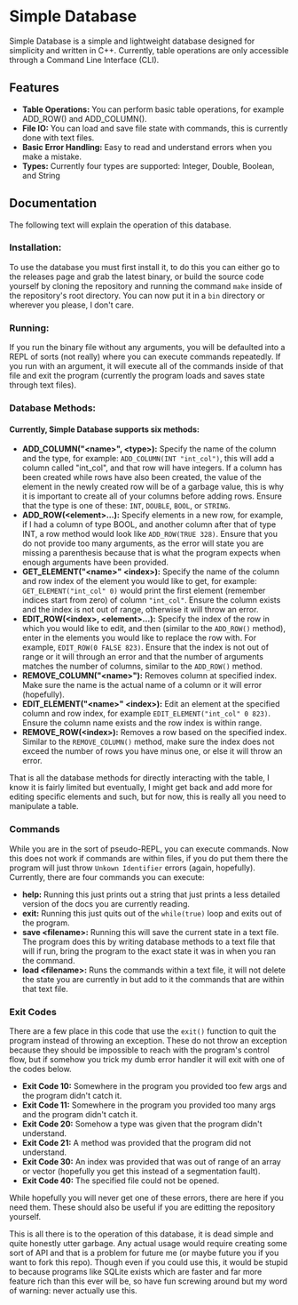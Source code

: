 # Simple Database
Simple Database is a simple and lightweight database designed for simplicity and written in C++. Currently, table operations are only accessible through a Command Line Interface (CLI).

## Features
- **Table Operations:** You can perform basic table operations, for example ADD_ROW() and ADD_COLUMN().
- **File IO:** You can load and save file state with commands, this is currently done with text files.
- **Basic Error Handling:** Easy to read and understand errors when you make a mistake.
- **Types:** Currently four types are supported: Integer, Double, Boolean, and String

## Documentation
The following text will explain the operation of this database.

### Installation:
To use the database you must first install it, to do this you can either go to the releases page and grab the latest binary, or build the source code yourself by cloning the repository and running the command `make` inside of the repository's root directory. You can now put it in a `bin` directory or wherever you please, I don't care.

### Running:
If you run the binary file without any arguments, you will be defaulted into a REPL of sorts (not really) where you can execute commands repeatedly. If you run with an argument, it will execute all of the commands inside of that file and exit the program (currently the program loads and saves state through text files).

### Database Methods:
#### Currently, Simple Database supports six methods: 

- **ADD_COLUMN("&lt;name&gt;", &lt;type&gt;):** Specify the name of the column and the type, for example: `ADD_COLUMN(INT "int_col")`, this will add a column called "int_col", and that row will have integers. If a column has been created while rows have also been created, the value of the element in the newly created row will be of a garbage value, this is why it is important to create all of your columns before adding rows. Ensure that the type is one of these: `INT`, `DOUBLE`, `BOOL`, or `STRING`.
- **ADD_ROW(&lt;element&gt;...):** Specify elements in a new row, for example, if I had a column of type BOOL, and another column after that of type INT, a row method would look like `ADD_ROW(TRUE 328)`. Ensure that you do not provide too many arguments, as the error will state you are missing a parenthesis because that is what the program expects when enough arguments have been provided.
- **GET_ELEMENT("&lt;name&gt;" &lt;index&gt;):** Specify the name of the column and row index of the element you would like to get, for example: `GET_ELEMENT("int_col" 0)` would print the first element (remember indices start from zero) of column `"int_col"`. Ensure the column exists and the index is not out of range, otherwise it will throw an error.
- **EDIT_ROW(&lt;index&gt;, &lt;element&gt;...):** Specify the index of the row in which you would like to edit, and then (similar to the `ADD_ROW()` method), enter in the elements you would like to replace the row with. For example, `EDIT_ROW(0 FALSE 823)`. Ensure that the index is not out of range or it will through an error and that the number of arguments matches the number of columns, similar to the `ADD_ROW()` method.
- **REMOVE_COLUMN("&lt;name&gt;"):** Removes column at specified index. Make sure the name is the actual name of a column or it will error (hopefully).
- **EDIT_ELEMENT("&lt;name&gt;" &lt;index&gt;):** Edit an element at the specified column and row index, for example `EDIT_ELEMENT("int_col" 0 823)`. Ensure the column name exists and the row index is within range.
- **REMOVE_ROW(&lt;index&gt;):** Removes a row based on the specified index. Similar to the `REMOVE_COLUMN()` method, make sure the index does not exceed the number of rows you have minus one, or else it will throw an error.

That is all the database methods for directly interacting with the table, I know it is fairly limited but eventually, I might get back and add more for editing specific elements and such, but for now, this is really all you need to manipulate a table.

### Commands

While you are in the sort of pseudo-REPL, you can execute commands. Now this does not work if commands are within files, if you do put them there the program will just throw `Unkown Identifier` errors (again, hopefully). Currently, there are four commands you can execute:

- **help:** Running this just prints out a string that just prints a less detailed version of the docs you are currently reading.
- **exit:** Running this just quits out of the `while(true)` loop and exits out of the program.
- **save &lt;filename&gt;:** Running this will save the current state in a text file. The program does this by writing database methods to a text file that will if run, bring the program to the exact state it was in when you ran the command.
- **load &lt;filename&gt;:** Runs the commands within a text file, it will not delete the state you are currently in but add to it the commands that are within that text file.

### Exit Codes
There are a few place in this code that use the `exit()` function to quit the program instead of throwing an exception. These do not throw an exception because they should be impossible to reach with the program's control flow, but if somehow you trick my dumb error handler it will exit with one of the codes below.

- **Exit Code 10:** Somewhere in the program you provided too few args and the program didn't catch it.
- **Exit Code 11:** Somewhere in the program you provided too many args and the program didn't catch it.
- **Exit Code 20:** Somehow a type was given that the program didn't understand.
- **Exit Code 21:** A method was provided that the program did not understand.
- **Exit Code 30:** An index was provided that was out of range of an array or vector (hopefully you get this instead of a segmentation fault).
- **Exit Code 40:** The specified file could not be opened.

While hopefully you will never get one of these errors, there are here if you need them. These should also be useful if you are editting the repository yourself.

This is all there is to the operation of this database, it is dead simple and quite honestly utter garbage. Any actual usage would require creating some sort of API and that is a problem for future me (or maybe future you if you want to fork this repo). Though even if you could use this, it would be stupid to because programs like SQLite exists which are faster and far more feature rich than this ever will be, so have fun screwing around but my word of warning: never actually use this.